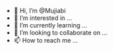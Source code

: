 - 👋 Hi, I’m @Mujiabi
- 👀 I’m interested in ...
- 🌱 I’m currently learning ...
- 💞️ I’m looking to collaborate on ...
- 📫 How to reach me ...

<!---
Mujiabi/Mujiabi is a ✨ special ✨ repository because its `README.md` (this file) appears on your GitHub profile.
You can click the Preview link to take a look at your changes.
--->

